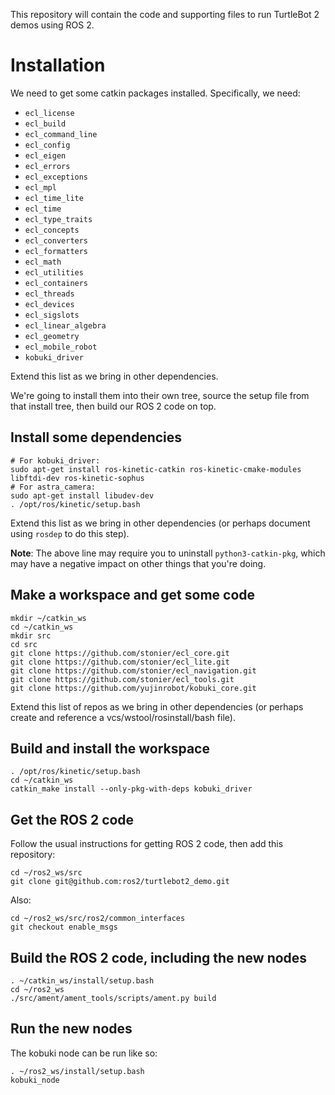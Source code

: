 This repository will contain the code and supporting files to run TurtleBot 2 demos using ROS 2.

# Installation
We need to get some catkin packages installed. Specifically, we need:

* `ecl_license`
* `ecl_build`
* `ecl_command_line`
* `ecl_config`
* `ecl_eigen`
* `ecl_errors`
* `ecl_exceptions`
* `ecl_mpl`
* `ecl_time_lite`
* `ecl_time`
* `ecl_type_traits`
* `ecl_concepts`
* `ecl_converters`
* `ecl_formatters`
* `ecl_math`
* `ecl_utilities`
* `ecl_containers`
* `ecl_threads`
* `ecl_devices`
* `ecl_sigslots`
* `ecl_linear_algebra`
* `ecl_geometry`
* `ecl_mobile_robot`
* `kobuki_driver`

Extend this list as we bring in other dependencies.

We're going to install them into their own tree, source the setup file from that install tree, then build our ROS 2 code on top.

## Install some dependencies
```
# For kobuki_driver:
sudo apt-get install ros-kinetic-catkin ros-kinetic-cmake-modules libftdi-dev ros-kinetic-sophus
# For astra_camera:
sudo apt-get install libudev-dev
. /opt/ros/kinetic/setup.bash
```

Extend this list as we bring in other dependencies (or perhaps document using `rosdep` to do this step).

**Note**: The above line may require you to uninstall `python3-catkin-pkg`,
which may have a negative impact on other things that you're doing.

## Make a workspace and get some code
```
mkdir ~/catkin_ws
cd ~/catkin_ws
mkdir src
cd src
git clone https://github.com/stonier/ecl_core.git
git clone https://github.com/stonier/ecl_lite.git
git clone https://github.com/stonier/ecl_navigation.git
git clone https://github.com/stonier/ecl_tools.git
git clone https://github.com/yujinrobot/kobuki_core.git
```

Extend this list of repos as we bring in other dependencies (or perhaps create and reference a vcs/wstool/rosinstall/bash file).

## Build and install the workspace
```
. /opt/ros/kinetic/setup.bash
cd ~/catkin_ws
catkin_make install --only-pkg-with-deps kobuki_driver
```

## Get the ROS 2 code
Follow the usual instructions for getting ROS 2 code, then add this repository:
```
cd ~/ros2_ws/src
git clone git@github.com:ros2/turtlebot2_demo.git
```

Also:
```
cd ~/ros2_ws/src/ros2/common_interfaces
git checkout enable_msgs
```

## Build the ROS 2 code, including the new nodes
```
. ~/catkin_ws/install/setup.bash
cd ~/ros2_ws
./src/ament/ament_tools/scripts/ament.py build
```

## Run the new nodes

The kobuki node can be run like so:

```
. ~/ros2_ws/install/setup.bash
kobuki_node
```

